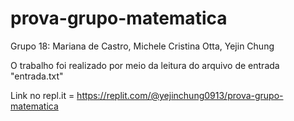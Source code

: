 # prova-grupo-matematica

Grupo 18: Mariana de Castro, Michele Cristina Otta, Yejin Chung

O trabalho foi realizado por meio da leitura do arquivo de entrada "entrada.txt"





Link no repl.it = https://replit.com/@yejinchung0913/prova-grupo-matematica
